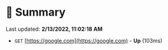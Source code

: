 # 📖 Summary
Last updated: **2/13/2022, 11:02:18 AM**

- `GET` [https://google.com](https://google.com) - **Up** (103ms)
